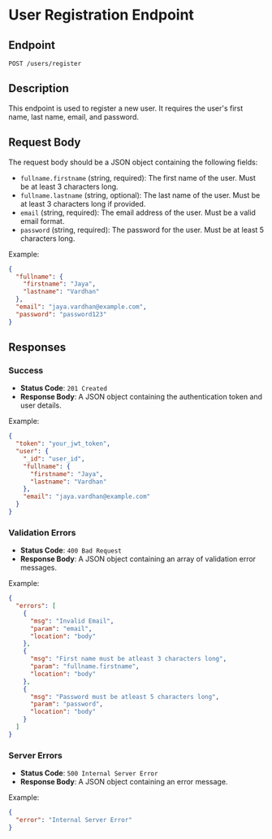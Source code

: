 # User Registration Endpoint

## Endpoint
`POST /users/register`

## Description
This endpoint is used to register a new user. It requires the user's first name, last name, email, and password.

## Request Body
The request body should be a JSON object containing the following fields:
- `fullname.firstname` (string, required): The first name of the user. Must be at least 3 characters long.
- `fullname.lastname` (string, optional): The last name of the user. Must be at least 3 characters long if provided.
- `email` (string, required): The email address of the user. Must be a valid email format.
- `password` (string, required): The password for the user. Must be at least 5 characters long.

Example:
```json
{
  "fullname": {
    "firstname": "Jaya",
    "lastname": "Vardhan"
  },
  "email": "jaya.vardhan@example.com",
  "password": "password123"
}
```

## Responses

### Success
- **Status Code**: `201 Created`
- **Response Body**: A JSON object containing the authentication token and user details.

Example:
```json
{
  "token": "your_jwt_token",
  "user": {
    "_id": "user_id",
    "fullname": {
      "firstname": "Jaya",
      "lastname": "Vardhan"
    },
    "email": "jaya.vardhan@example.com"
  }
}
```

### Validation Errors
- **Status Code**: `400 Bad Request`
- **Response Body**: A JSON object containing an array of validation error messages.

Example:
```json
{
  "errors": [
    {
      "msg": "Invalid Email",
      "param": "email",
      "location": "body"
    },
    {
      "msg": "First name must be atleast 3 characters long",
      "param": "fullname.firstname",
      "location": "body"
    },
    {
      "msg": "Password must be atleast 5 characters long",
      "param": "password",
      "location": "body"
    }
  ]
}
```

### Server Errors
- **Status Code**: `500 Internal Server Error`
- **Response Body**: A JSON object containing an error message.

Example:
```json
{
  "error": "Internal Server Error"
}
```
